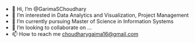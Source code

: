 - 👋 Hi, I’m @GarimaSChoudhary
- 👀 I’m interested in Data Analytics and Visualization, Project Management 
- 🌱 I’m currently pursuing Master of Science in Information Systems
- 💞️ I’m looking to collaborate on ...
- 📫 How to reach me choudharygaima16@gmail.com

<!---
GarimaSChoudhary/GarimaSChoudhary is a ✨ special ✨ repository because its `README.md` (this file) appears on your GitHub profile.
You can click the Preview link to take a look at your changes.
--->

